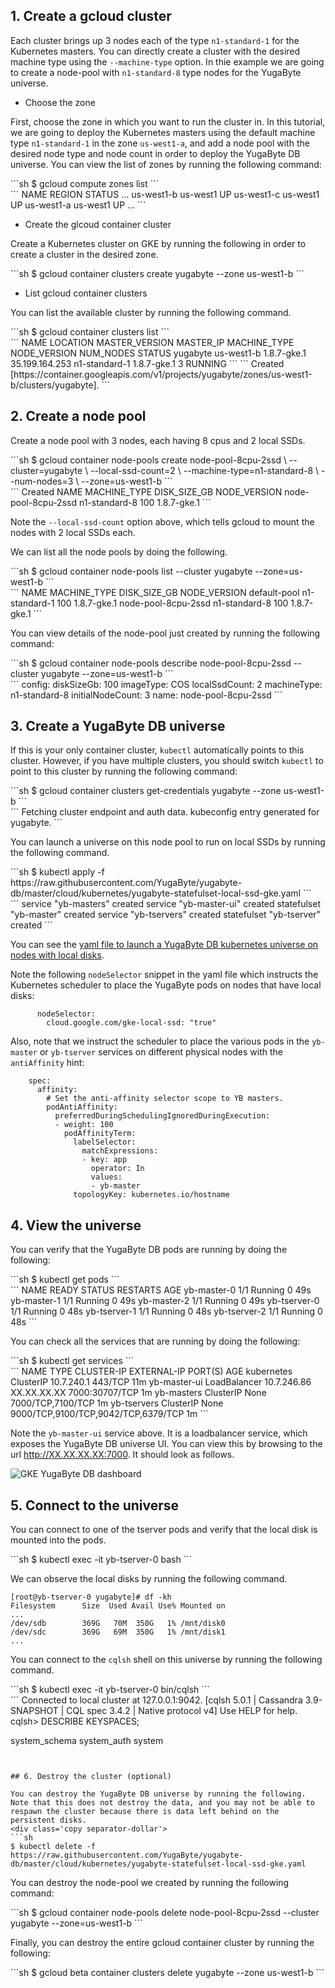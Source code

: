 
## 1. Create a gcloud cluster

Each cluster brings up 3 nodes each of the type `n1-standard-1` for the Kubernetes masters. You can directly create a cluster with the desired machine type using the `--machine-type` option. In thie example we are going to create a node-pool with `n1-standard-8` type nodes for the YugaByte universe.

- Choose the zone

First, choose the zone in which you want to run the cluster in. In this tutorial, we are going to deploy the Kubernetes masters using the default machine type `n1-standard-1` in the zone `us-west1-a`, and add a node pool with the desired node type and node count in order to deploy the YugaByte DB universe. You can view the list of zones by running the following command:
<div class='copy separator-dollar'>
```sh
$ gcloud compute zones list
```
</div>
```
NAME                       REGION                   STATUS
...
us-west1-b                 us-west1                 UP
us-west1-c                 us-west1                 UP
us-west1-a                 us-west1                 UP
...
```

- Create the glcoud container cluster

Create a Kubernetes cluster on GKE by running the following in order to create a cluster in the desired zone.
<div class='copy separator-dollar'>
```sh
$ gcloud container clusters create yugabyte --zone us-west1-b
```
</div>

- List gcloud container clusters

You can list the available cluster by running the following command.
<div class='copy separator-dollar'>
```sh
$ gcloud container clusters list
```
</div>
```
NAME      LOCATION    MASTER_VERSION  MASTER_IP       MACHINE_TYPE   NODE_VERSION  NUM_NODES  STATUS
yugabyte  us-west1-b  1.8.7-gke.1     35.199.164.253  n1-standard-1  1.8.7-gke.1   3          RUNNING
```
```
Created [https://container.googleapis.com/v1/projects/yugabyte/zones/us-west1-b/clusters/yugabyte].
```

## 2. Create a node pool


Create a node pool with 3 nodes, each having 8 cpus and 2 local SSDs.
<div class='copy separator-dollar'>
```sh
$ gcloud container node-pools create node-pool-8cpu-2ssd \
      --cluster=yugabyte \
      --local-ssd-count=2 \
      --machine-type=n1-standard-8 \
      --num-nodes=3 \
      --zone=us-west1-b
```
</div>
```
Created
NAME                 MACHINE_TYPE   DISK_SIZE_GB  NODE_VERSION
node-pool-8cpu-2ssd  n1-standard-8  100           1.8.7-gke.1
```

Note the `--local-ssd-count` option above, which tells gcloud to mount the nodes with 2 local SSDs each.

We can list all the node pools by doing the following.
<div class='copy separator-dollar'>
```sh
$ gcloud container node-pools list --cluster yugabyte --zone=us-west1-b
```
</div>
```
NAME                 MACHINE_TYPE   DISK_SIZE_GB  NODE_VERSION
default-pool         n1-standard-1  100           1.8.7-gke.1
node-pool-8cpu-2ssd  n1-standard-8  100           1.8.7-gke.1
```

You can view details of the node-pool just created by running the following command:
<div class='copy separator-dollar'>
```sh
$ gcloud container node-pools describe node-pool-8cpu-2ssd --cluster yugabyte --zone=us-west1-b
```
</div>
```
config:
  diskSizeGb: 100
  imageType: COS
  localSsdCount: 2
  machineType: n1-standard-8
initialNodeCount: 3
name: node-pool-8cpu-2ssd
```

## 3. Create a YugaByte DB universe

If this is your only container cluster, `kubectl` automatically points to this cluster. However, if you have multiple clusters, you should switch `kubectl` to point to this cluster by running the following command:
<div class='copy separator-dollar'>
```sh
$ gcloud container clusters get-credentials yugabyte --zone us-west1-b
```
</div>
```
Fetching cluster endpoint and auth data.
kubeconfig entry generated for yugabyte.
```

You can launch a universe on this node pool to run on local SSDs by running the following command.
<div class='copy separator-dollar'>
```sh
$ kubectl apply -f https://raw.githubusercontent.com/YugaByte/yugabyte-db/master/cloud/kubernetes/yugabyte-statefulset-local-ssd-gke.yaml
```
</div>
```
service "yb-masters" created
service "yb-master-ui" created
statefulset "yb-master" created
service "yb-tservers" created
statefulset "yb-tserver" created
```

You can see the [yaml file to launch a YugaByte DB kubernetes universe on nodes with local disks](https://github.com/YugaByte/yugabyte-db/blob/master/cloud/kubernetes/yugabyte-statefulset-local-ssd-gke.yaml).

Note the following `nodeSelector` snippet in the yaml file which instructs the Kubernetes scheduler to place the YugaByte pods on nodes that have local disks:

```
      nodeSelector:
        cloud.google.com/gke-local-ssd: "true"
```

Also, note that we instruct the scheduler to place the various pods in the `yb-master` or `yb-tserver` services on different physical nodes with the `antiAffinity` hint:

```
    spec:
      affinity:
        # Set the anti-affinity selector scope to YB masters.
        podAntiAffinity:
          preferredDuringSchedulingIgnoredDuringExecution:
          - weight: 100
            podAffinityTerm:
              labelSelector:
                matchExpressions:
                - key: app
                  operator: In
                  values:
                  - yb-master
              topologyKey: kubernetes.io/hostname
```

## 4. View the universe

You can verify that the YugaByte DB pods are running by doing the following:
<div class='copy separator-dollar'>
```sh
$ kubectl get pods
```
</div>
```
NAME           READY     STATUS    RESTARTS   AGE
yb-master-0    1/1       Running   0          49s
yb-master-1    1/1       Running   0          49s
yb-master-2    1/1       Running   0          49s
yb-tserver-0   1/1       Running   0          48s
yb-tserver-1   1/1       Running   0          48s
yb-tserver-2   1/1       Running   0          48s
```

You can check all the services that are running by doing the following:
<div class='copy separator-dollar'>
```sh
$ kubectl get services
```
</div>
```
NAME           TYPE           CLUSTER-IP    EXTERNAL-IP     PORT(S)                               AGE
kubernetes     ClusterIP      10.7.240.1    <none>          443/TCP                               11m
yb-master-ui   LoadBalancer   10.7.246.86   XX.XX.XX.XX     7000:30707/TCP                        1m
yb-masters     ClusterIP      None          <none>          7000/TCP,7100/TCP                     1m
yb-tservers    ClusterIP      None          <none>          9000/TCP,9100/TCP,9042/TCP,6379/TCP   1m
```

Note the `yb-master-ui` service above. It is a loadbalancer service, which exposes the YugaByte DB universe UI. You can view this by browsing to the url http://XX.XX.XX.XX:7000. It should look as follows.

![GKE YugaByte DB dashboard](/images/deploy/kubernetes/gke-kubernetes-dashboard.png)


## 5. Connect to the universe

You can connect to one of the tserver pods and verify that the local disk is mounted into the pods.
<div class='copy separator-dollar'>
```sh
$ kubectl exec -it yb-tserver-0 bash
```
</div>

We can observe the local disks by running the following command.

```
[root@yb-tserver-0 yugabyte]# df -kh
Filesystem      Size  Used Avail Use% Mounted on
...
/dev/sdb        369G   70M  350G   1% /mnt/disk0
/dev/sdc        369G   69M  350G   1% /mnt/disk1
...
```

You can connect to the `cqlsh` shell on this universe by running the following command.
<div class='copy separator-dollar'>
```sh
$ kubectl exec -it yb-tserver-0 bin/cqlsh
```
</div>
```
Connected to local cluster at 127.0.0.1:9042.
[cqlsh 5.0.1 | Cassandra 3.9-SNAPSHOT | CQL spec 3.4.2 | Native protocol v4]
Use HELP for help.
cqlsh> DESCRIBE KEYSPACES;

system_schema  system_auth  system
```


## 6. Destroy the cluster (optional)

You can destroy the YugaByte DB universe by running the following. Note that this does not destroy the data, and you may not be able to respawn the cluster because there is data left behind on the persistent disks.
<div class='copy separator-dollar'>
```sh
$ kubectl delete -f https://raw.githubusercontent.com/YugaByte/yugabyte-db/master/cloud/kubernetes/yugabyte-statefulset-local-ssd-gke.yaml
```
</div>

You can destroy the node-pool we created by running the following command:
<div class='copy separator-dollar'>
```sh
$ gcloud container node-pools delete node-pool-8cpu-2ssd --cluster yugabyte --zone=us-west1-b
```
</div>

Finally, you can destroy the entire gcloud container cluster by running the following:
<div class='copy separator-dollar'>
```sh
$ gcloud beta container clusters delete yugabyte --zone us-west1-b
```
</div>
